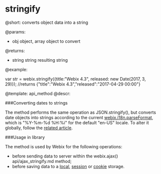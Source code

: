 stringify
=============

@short: converts object data into a string 
	

@params: 
- obj	object, array	object to convert

@returns:
- string	string		resulting string

@example:

var str = webix.stringify({title:"Webix 4.3", released: new Date(2017, 3, 29)});
//returns {"title":"Webix 4.3","released":"2017-04-29 00:00"}

@template:	api_method
@descr:

###Converting dates to strings

The method performs the same operation as JSON.stringify(), but converts date objects into strings according to the current [webix.i18n.parseFormat](api/i18n_parseformat_other.md),
which is "%Y-%m-%d %H:%i" for the default "en-US" locale. To alter it globally, follow the [related article](desktop/localization.md#alteringalocale).

###Usage in library

The method is used by Webix for the following operations: 

- before sending data to server within the webix.ajax() api/ajax_stringify.md method;
- before saving data to a [local](api/refs/storage.local.md), [session](api/refs/storage.session.md) or [cookie](api/refs/storage.cookie.md) storage. 
